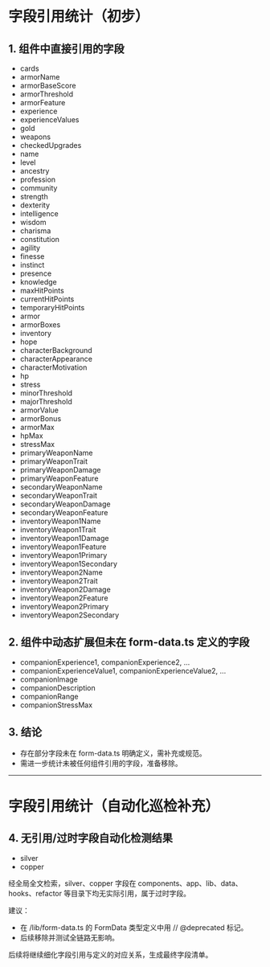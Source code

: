 # 字段引用统计（初步）

## 1. 组件中直接引用的字段

- cards
- armorName
- armorBaseScore
- armorThreshold
- armorFeature
- experience
- experienceValues
- gold
- weapons
- checkedUpgrades
- name
- level
- ancestry
- profession
- community
- strength
- dexterity
- intelligence
- wisdom
- charisma
- constitution
- agility
- finesse
- instinct
- presence
- knowledge
- maxHitPoints
- currentHitPoints
- temporaryHitPoints
- armor
- armorBoxes
- inventory
- hope
- characterBackground
- characterAppearance
- characterMotivation
- hp
- stress
- minorThreshold
- majorThreshold
- armorValue
- armorBonus
- armorMax
- hpMax
- stressMax
- primaryWeaponName
- primaryWeaponTrait
- primaryWeaponDamage
- primaryWeaponFeature
- secondaryWeaponName
- secondaryWeaponTrait
- secondaryWeaponDamage
- secondaryWeaponFeature
- inventoryWeapon1Name
- inventoryWeapon1Trait
- inventoryWeapon1Damage
- inventoryWeapon1Feature
- inventoryWeapon1Primary
- inventoryWeapon1Secondary
- inventoryWeapon2Name
- inventoryWeapon2Trait
- inventoryWeapon2Damage
- inventoryWeapon2Feature
- inventoryWeapon2Primary
- inventoryWeapon2Secondary

## 2. 组件中动态扩展但未在 form-data.ts 定义的字段

- companionExperience1, companionExperience2, ...
- companionExperienceValue1, companionExperienceValue2, ...
- companionImage
- companionDescription
- companionRange
- companionStressMax

## 3. 结论

- 存在部分字段未在 form-data.ts 明确定义，需补充或规范。
- 需进一步统计未被任何组件引用的字段，准备移除。

---

# 字段引用统计（自动化巡检补充）

## 4. 无引用/过时字段自动化检测结果

- silver
- copper

经全局全文检索，silver、copper 字段在 components、app、lib、data、hooks、refactor 等目录下均无实际引用，属于过时字段。

建议：
- 在 /lib/form-data.ts 的 FormData 类型定义中用 // @deprecated 标记。
- 后续移除并测试全链路无影响。

后续将继续细化字段引用与定义的对应关系，生成最终字段清单。
